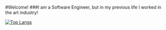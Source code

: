 
<!---
- 👋 Hi, I’m @mkim109
- 👀 I’m interested in ...
- 🌱 I’m currently learning ...
- 💞️ I’m looking to collaborate on ...
- 📫 How to reach me ...

mkim109/mkim109 is a ✨ special ✨ repository because its `README.md` (this file) appears on your GitHub profile.
You can click the Preview link to take a look at your changes.
--->

#Welcome!
###I am a Software Engineer, but in my previous life I worked in the art industry!

[![Top Langs](https://github-readme-stats.vercel.app/api/top-langs/?username=mkim109&layout=compact)](https://github.com/anuraghazra/github-readme-stats)
